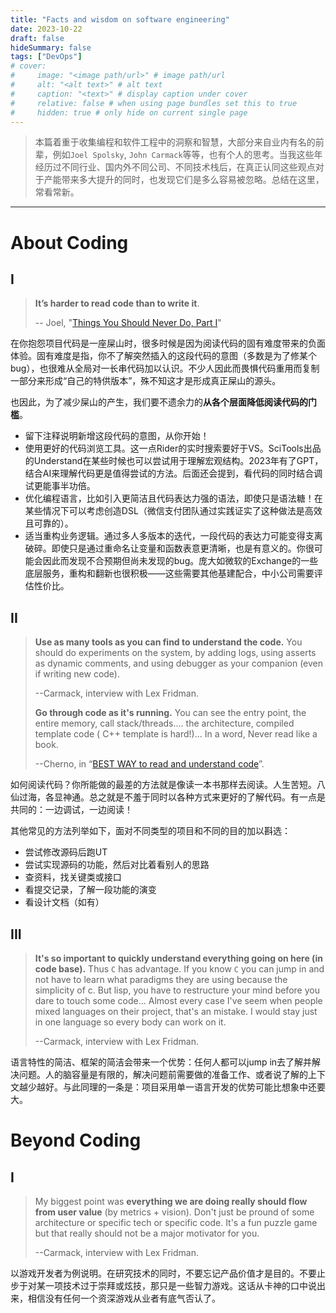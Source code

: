 ```yaml
---
title: "Facts and wisdom on software engineering"
date: 2023-10-22
draft: false
hideSummary: false
tags: ["DevOps"]
# cover:
#     image: "<image path/url>" # image path/url
#     alt: "<alt text>" # alt text
#     caption: "<text>" # display caption under cover
#     relative: false # when using page bundles set this to true
#     hidden: true # only hide on current single page
---
```


> 本篇着重于收集编程和软件工程中的洞察和智慧，大部分来自业内有名的前辈，例如`Joel Spolsky`, `John Carmack`等等，也有个人的思考。当我这些年经历过不同行业、国内外不同公司、不同技术栈后，在真正认同这些观点对于产能带来多大提升的同时，也发现它们是多么容易被忽略。总结在这里，常看常新。

---

# About Coding

## I
> **It’s harder to read code than to write it**. 
> 
>  -- Joel, "[Things You Should Never Do, Part I](https://www.joelonsoftware.com/2000/04/06/things-you-should-never-do-part-i/)"

在你抱怨项目代码是一座屎山时，很多时候是因为阅读代码的固有难度带来的负面体验。固有难度是指，你不了解突然插入的这段代码的意图（多数是为了修某个bug），也很难从全局对一长串代码加以认识。不少人因此而畏惧代码重用而复制一部分来形成“自己的特供版本”，殊不知这才是形成真正屎山的源头。

也因此，为了减少屎山的产生，我们要不遗余力的**从各个层面降低阅读代码的门槛**。
- 留下注释说明新增这段代码的意图，从你开始！
- 使用更好的代码浏览工具。这一点Rider的实时搜索要好于VS。SciTools出品的Understand在某些时候也可以尝试用于理解宏观结构。2023年有了GPT，结合AI来理解代码更是值得尝试的方法。后面还会提到，看代码的同时结合调试更能事半功倍。
- 优化编程语言，比如引入更简洁且代码表达力强的语法，即使只是语法糖！在某些情况下可以考虑创造DSL（微信支付团队通过实践证实了这种做法是高效且可靠的）。
- 适当重构业务逻辑。通过多人多版本的迭代，一段代码的表达力可能变得支离破碎。即使只是通过重命名让变量和函数表意更清晰，也是有意义的。你很可能会因此而发现不合预期但尚未发现的bug。庞大如微软的Exchange的一些底层服务，重构和翻新也很积极——这些需要其他基建配合，中小公司需要评估性价比。


## II
> **Use as many tools as you can find to understand the code.** You should do experiments on the system, by adding logs, using asserts as dynamic comments, and using debugger as your companion (even if writing new code).
> 
> --Carmack, interview with Lex Fridman.
>
> **Go through code as it's running.** You can see the entry point, the entire memory, call stack/threads.... the architecture, compiled template code ( C++ template is hard!)... In a word, Never read like a book.
>
> --Cherno, in “[BEST WAY to read and understand code](https://www.youtube.com/watch?v=XTZVbmz7LpY)”.

如何阅读代码？你所能做的最差的方法就是像读一本书那样去阅读。人生苦短。八仙过海，各显神通。总之就是不羞于同时以各种方式来更好的了解代码。有一点是共同的：一边调试，一边阅读！

其他常见的方法列举如下，面对不同类型的项目和不同的目的加以斟选：
- 尝试修改源码后跑UT
- 尝试实现源码的功能，然后对比着看别人的思路
- 查资料，找关键类或接口
- 看提交记录，了解一段功能的演变
- 看设计文档（如有）

## III

> **It's so important to quickly understand everything going on here (in code base).** 	Thus `C` has advantage. If you know `C` you can jump in and not have to learn what paradigms they are using because the simplicity of c. But lisp, you have to restructure your mind before you dare to touch some code... Almost every case I've seem when people mixed languages on their project, that's an mistake. I would stay just in one language so every body can work on it. 
> 
> --Carmack, interview with Lex Fridman.

语言特性的简洁、框架的简洁会带来一个优势：任何人都可以jump in去了解并解决问题。人的脑容量是有限的，解决问题前需要做的准备工作、或者说了解的上下文越少越好。与此同理的一条是：项目采用单一语言开发的优势可能比想象中还要大。

# Beyond Coding

## I

> My biggest point was **everything we are doing really should flow from user value** (by metrics + vision). Don't just be pround of some architecture or specific tech or specific code. It's a fun puzzle game but that really should not be a major motivator for you.
>
> --Carmack, interview with Lex Fridman.

以游戏开发者为例说明。在研究技术的同时，不要忘记产品价值才是目的。不要止步于对某一项技术过于崇拜或炫技，那只是一些智力游戏。这话从卡神的口中说出来，相信没有任何一个资深游戏从业者有底气否认了。